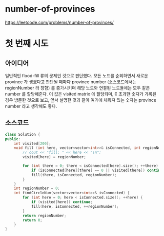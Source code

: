 # number-of-provinces

https://leetcode.com/problems/number-of-provinces/

# 첫 번째 시도

## 아이디어

일반적인 flood-fill 류의 문제인 것으로 판단했다. 모든 노드를 순회하면서 새로운 province 가 생겼다고 판단될 때마다 province number (소스코드에서는 regionNumber 라 칭함) 를 증가시키며 해당 노드와 연결된 노드들에는 모두 같은 number 를 할당해준다. 이 값은 visited matrix 에 할당되며, 0 초과한 숫자가 기록된 경우 방문한 것으로 보고, 앞서 설명한 것과 같이 여기에 채워져 있는 숫자는 province number 라고 생각해도 좋다.

## 소스코드

```cpp
class Solution {
public:
    int visited[200];
    void fill (int here, vector<vector<int>>& isConnected, int regionNumber) {
        // cout << "fill: " << here << "\n";
        visited[here] = regionNumber;

        for (int there = 0; there < isConnected[here].size(); ++there) {
            if (isConnected[here][there] == 0 || visited[there]) continue;
            fill(there, isConnected, regionNumber);
        }
    }
    int regionNumber = 0;
    int findCircleNum(vector<vector<int>>& isConnected) {
        for (int here = 0; here < isConnected.size(); ++here) {
            if (visited[here]) continue;
            fill(here, isConnected, ++regionNumber);
        }
        return regionNumber;
        return 0;
    }
}
```
